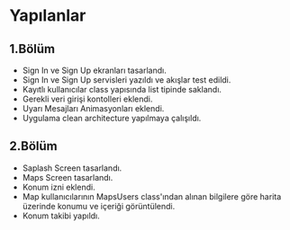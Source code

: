 # Yapılanlar 
## 1.Bölüm 
* Sign In ve Sign Up ekranları tasarlandı.
* Sign In ve Sign Up servisleri yazıldı ve akışlar test edildi.
* Kayıtlı kullanıcılar class yapısında list tipinde saklandı.
* Gerekli veri girişi kontolleri eklendi.
* Uyarı Mesajları Animasyonları eklendi.
* Uygulama clean architecture yapılmaya çalışıldı.
## 2.Bölüm
* Saplash Screen tasarlandı.
* Maps Screen tasarlandı.
* Konum izni eklendi.
* Map kullanıcılarının MapsUsers class'ından alınan bilgilere göre harita üzerinde konumu ve içeriği görüntülendi.
* Konum takibi yapıldı.
